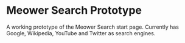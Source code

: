 # Meower Search Prototype
A working prototype of the Meower Search start page. Currently has Google, Wikipedia, YouTube and Twitter as search engines.
